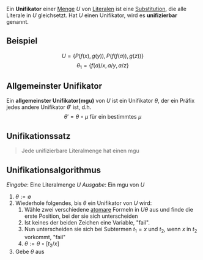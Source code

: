 Ein __Unifikator__ einer [Menge](Mengen.md) $U$ von [Literalen](Literal.md) ist eine [Substitution](Substitution.md), die alle Literale in $U$ gleichsetzt. Hat $U$ einen Unifikator, wird es __unifizierbar__ genannt.

## Beispiel

$$U = \lbrace P(f(x), g(y)), P(f(f(a)), g(z))\rbrace$$
$$\theta_1 = \lbrace f(a)/x, a/y, a/z\rbrace$$

## Allgemeinster Unifikator

Ein __allgemeinster Unifikator(mgu)__ von $U$ ist ein Unifikator $\theta$, der ein Präfix jedes andere Unifikator $\theta'$ ist, d.h.
$$\theta' = \theta \circ \mu \text{ für ein bestimmtes }\mu$$


## Unifikationssatz

> Jede unifizierbare Literalmenge hat einen mgu

## Unifikationsalgorithmus

_Eingabe_: Eine Literalmenge $U$
_Ausgabe_: Ein mgu von $U$

1. $\theta := \emptyset$
2. Wiederhole folgendes, bis $\theta$ ein Unifikator von $U$ wird:
	1. Wähle zwei verschiedene [atomare](Atomare%20Aussage.md) Formeln in $U\theta$ aus und finde die erste Position, bei der sie sich unterscheiden
	2. Ist keines der beiden Zeichen eine Variable, "fail".
	3. Nun unterscheiden sie sich bei Subtermen $t_1 = x$ und $t_2$, wenn $x$ in $t_2$ vorkommt, "fail"
	4. $\theta := \theta \circ [t_2 / x]$
3.  Gebe $\theta$ aus
